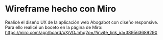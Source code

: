 # Wireframe hecho con Miro <br>
Realicé el diseño UX de la aplicación web Abogabot con diseño responsive. <br> Para ello realicé un boceto en la página de Miro: <br>
https://miro.com/app/board/uXjVOJnhq2o=/?invite_link_id=389563689290
